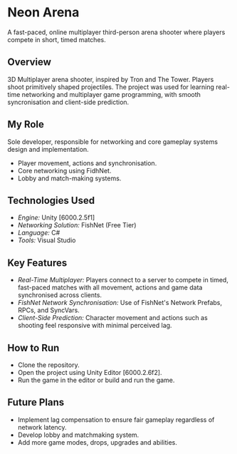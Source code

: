 # Neon Arena
A fast-paced, online multiplayer third-person arena shooter where players compete in short, timed matches.

## Overview
3D Multiplayer arena shooter, inspired by Tron and The Tower. Players shoot primitively shaped projectiles. The project was used for learning real-time networking and multiplayer game programming, with smooth syncronisation and client-side prediction.

## My Role
Sole developer, responsible for networking and core gameplay systems design and implementation.
- Player movement, actions and synchronisation.
- Core networking using FidhNet.
- Lobby and match-making systems.

## Technologies Used
- *Engine:* Unity [6000.2.5f1]
- *Networking Solution:* FishNet (Free Tier)
- *Language:* C#
- *Tools:* Visual Studio

## Key Features
- *Real-Time Multiplayer:* Players connect to a server to compete in timed, fast-paced matches with all movement, actions and game data synchronised across clients.
- *FishNet Network Synchronisation:* Use of FishNet's Network Prefabs, RPCs, and SyncVars.
- *Client-Side Prediction:* Character movement and actions such as shooting feel responsive with minimal perceived lag.

## How to Run
- Clone the repository.
- Open the project using Unity Editor [6000.2.6f2].
- Run the game in the editor or build and run the game.

## Future Plans
- Implement lag compensation to ensure fair gameplay regardless of network latency.
- Develop lobby and matchmaking system.
- Add more game modes, drops, upgrades and abilities.
